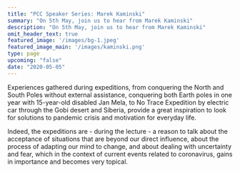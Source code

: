 ```yaml
---
title: "PCC Speaker Series: Marek Kaminski"
summary: "On 5th May, join us to hear from Marek Kaminski"
description: "On 5th May, join us to hear from Marek Kaminski"
omit_header_text: true
featured_image: '/images/bg-1.jpeg'
featured_image_main: '/images/kaminski.png'
type: page
upcoming: "false"
date: "2020-05-05"
---
```


Experiences gathered during expeditions, from conquering the North and South Poles without external assistance, conquering both Earth poles in one year with 15-year-old disabled Jan Mela, to No Trace Expedition by electric car through the Gobi desert and Siberia, provide a great inspiration to look for solutions to pandemic crisis and motivation for everyday life.
 
 Indeed, the expeditions are - during the lecture - a reason to talk about the acceptance of situations that are beyond our direct influence, about the process of adapting our mind to change, and about dealing with uncertainty and fear, which in the context of current events related to coronavirus, gains in importance and becomes very topical.
